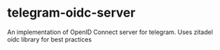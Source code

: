 # telegram-oidc-server
An implementation of OpenID Connect server for telegram. Uses zitadel oidc library for best practices

